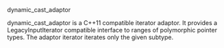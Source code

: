 dynamic_cast_adaptor

dynamic_cast_adaptor is a C++11 compatible iterator adaptor. It provides
a LegacyInputIterator compatible interface to ranges of polymorphic
pointer types. The adaptor iterator iterates only the given subtype.

